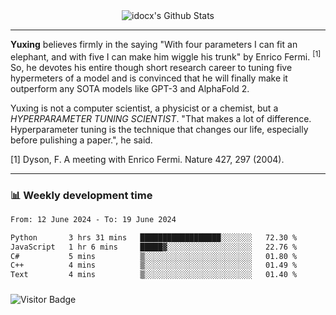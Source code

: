 <div align="center">
    <img align="center" src="https://github-readme-stats.vercel.app/api?username=idocx&show_icons=true&count_private=true&hide_border=true" alt="idocx's Github Stats"></img>
</div>

---

**Yuxing** believes firmly in the saying "With four parameters I can fit an elephant, and with five I can make him wiggle his trunk" by Enrico Fermi. <sup>[1]</sup> So, he devotes his entire though short research career to tuning five hypermeters of a model and is convinced that he will finally make it outperform any SOTA models like GPT-3 and AlphaFold 2.

Yuxing is not a computer scientist, a physicist or a chemist, but a *HYPERPARAMETER TUNING SCIENTIST*. "That makes a lot of difference. Hyperparameter tuning is the technique that changes our life, especially before pulishing a paper.", he said.

[1] Dyson, F. A meeting with Enrico Fermi. Nature 427, 297 (2004).


---

### 📊 Weekly development time
<!--START_SECTION:waka-->

```txt
From: 12 June 2024 - To: 19 June 2024

Python       3 hrs 31 mins   ██████████████████░░░░░░░   72.30 %
JavaScript   1 hr 6 mins     █████▓░░░░░░░░░░░░░░░░░░░   22.76 %
C#           5 mins          ▒░░░░░░░░░░░░░░░░░░░░░░░░   01.80 %
C++          4 mins          ▒░░░░░░░░░░░░░░░░░░░░░░░░   01.49 %
Text         4 mins          ▒░░░░░░░░░░░░░░░░░░░░░░░░   01.40 %
```

<!--END_SECTION:waka-->

### 

![Visitor Badge](https://visitor-badge.laobi.icu/badge?page_id=idocx.idocx)
